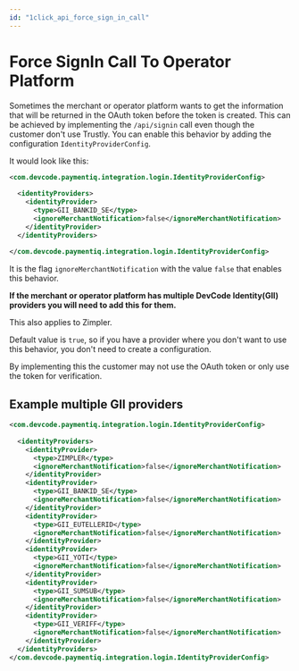 ```yaml
---
id: "1click_api_force_sign_in_call"
---
```


# Force SignIn Call To Operator Platform

Sometimes the merchant or operator platform wants to get the information that will be returned in the OAuth token before the token is created.
This can be achieved by implementing the `/api/signin` call even though the customer don't use Trustly.
You can enable this behavior by adding the configuration `IdentityProviderConfig`.

It would look like this:

```xml
<com.devcode.paymentiq.integration.login.IdentityProviderConfig>
  
  <identityProviders>
    <identityProvider>
      <type>GII_BANKID_SE</type>
      <ignoreMerchantNotification>false</ignoreMerchantNotification>
    </identityProvider>
  </identityProviders>
  
</com.devcode.paymentiq.integration.login.IdentityProviderConfig>
```

It is the flag `ignoreMerchantNotification` with the value `false` that enables this behavior.

**If the merchant or operator platform has multiple DevCode Identity(GII) providers you will need to add this for them.**

This also applies to Zimpler.

Default value is `true`, so if you have a provider where you don't want to use this behavior, you don't need to create a configuration.

By implementing this the customer may not use the OAuth token or only use the token for verification.

## Example multiple GII providers

```xml
<com.devcode.paymentiq.integration.login.IdentityProviderConfig>
  
  <identityProviders>
    <identityProvider>
      <type>ZIMPLER</type>
      <ignoreMerchantNotification>false</ignoreMerchantNotification>
    </identityProvider>
    <identityProvider>
      <type>GII_BANKID_SE</type>
      <ignoreMerchantNotification>false</ignoreMerchantNotification>
    </identityProvider>
    <identityProvider>
      <type>GII_EUTELLERID</type>
      <ignoreMerchantNotification>false</ignoreMerchantNotification>
    </identityProvider>
    <identityProvider>
      <type>GII_YOTI</type>
      <ignoreMerchantNotification>false</ignoreMerchantNotification>
    </identityProvider>
    <identityProvider>
      <type>GII_SUMSUB</type>
      <ignoreMerchantNotification>false</ignoreMerchantNotification>
    </identityProvider>
    <identityProvider>
      <type>GII_VERIFF</type>
      <ignoreMerchantNotification>false</ignoreMerchantNotification>
    </identityProvider>
  </identityProviders>  
</com.devcode.paymentiq.integration.login.IdentityProviderConfig>
```